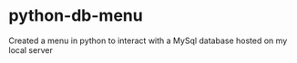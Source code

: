 # python-db-menu

Created a menu in python to interact with a MySql database hosted on my local server

